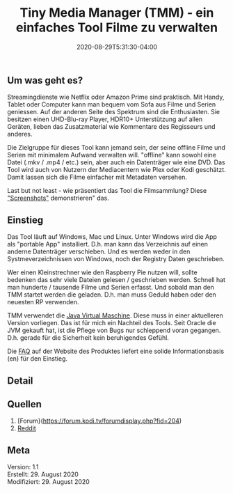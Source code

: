 ﻿---
title: "Tiny Media Manager (TMM) - ein einfaches Tool Filme zu verwalten"
date: 2020-08-29T5:31:30-04:00
categories:
  - media
  - praxis
tags:
  - tool
  - 
---

## Um was geht es?  

Streamingdienste wie Netflix oder Amazon Prime sind praktisch. Mit Handy, Tablet oder Computer kann man bequem vom Sofa aus Filme und Serien geniessen. Auf der anderen Seite des Spektrum sind die Enthusiasten. Sie besitzen einen UHD-Blu-ray Player, HDR10+ Unterstützung auf allen Geräten, lieben das Zusatzmaterial wie Kommentare des Regisseurs und anderes.  

Die Zielgruppe für dieses Tool kann jemand sein, der seine offline Filme und Serien mit minimalem Aufwand verwalten will. "offline" kann sowohl eine Datei (.mkv / .mp4 / etc.) sein, aber auch ein Datenträger wie eine DVD. Das Tool wird auch von Nutzern der Mediacentern wie Plex oder Kodi geschätzt. Damit lassen sich die Filme einfacher mit Metadaten versehen.

Last but not least - wie präsentiert das Tool die Filmsammlung? Diese ["Screenshots"](https://www.tinymediamanager.org/screenshots/) demonstrieren" das.

## Einstieg  

Das Tool läuft auf Windows, Mac und Linux. Unter Windows wird die App als "portable App" installiert. D.h. man kann das Verzeichnis auf einen anderne Datenträger verschieben. Und es werden weder in den Systmeverzeichnissen von Windows, noch der Registry Daten geschrieben. 

Wer einen Kleinstrechner wie den Raspberry Pie nutzen will, sollte bedenken das sehr viele Dateien gelesen / geschrieben werden. Schnell hat man hunderte / tausende Filme und Serien erfasst. Und sobald man den TMM startet werden die geladen. D.h. man muss Geduld haben oder den neuesten RP verwenden.  

TMM verwendet die [Java Virtual Maschine](https://www.java.com/en/download/). Diese muss in einer aktuelleren Version vorliegen. Das ist für mich ein Nachteil des Tools. Seit Oracle die JVM gekauft hat, ist die Pflege von Bugs nur schleppend voran gegangen. D.h. gerade für die Sicherheit kein beruhigendes Gefühl.  

Die [FAQ](https://www.tinymediamanager.org/help/faq) auf der Website des Produktes liefert eine solide Informationsbasis (en) für den Einstieg. 



## Detail  

## Quellen  

1. [Forum}(https://forum.kodi.tv/forumdisplay.php?fid=204)  
2. [Reddit](https://www.reddit.com/r/tinyMediaManager/)  

## Meta  

Version:    1.1  
Erstellt:		29. August 2020  
Modifiziert:	29. August 2020
